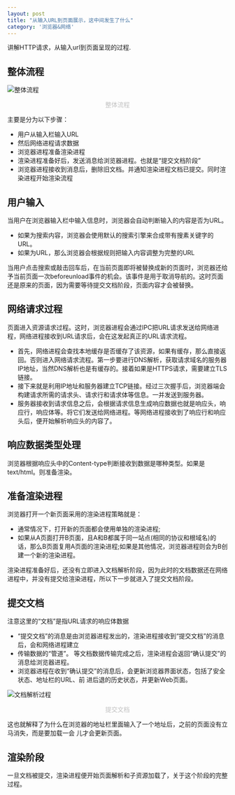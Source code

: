 ```yaml
---
layout: post
title: "从输入URL到页面展示，这中间发生了什么"
category: '浏览器&网络'
---
```


讲解HTTP请求，从输入url到页面呈现的过程.

## 整体流程

![整体流程](../../../images/url1.png)
<center style="font-size:14px;color:#C0C0C0;">整体流程</center> 

主要是分为以下步骤：

* 用户从输入栏输入URL
* 然后网络进程请求数据
* 浏览器进程准备渲染进程
* 渲染进程准备好后，发送消息给浏览器进程。也就是“提交文档阶段”
* 浏览器进程接收到消息后，删除旧文档。并通知渲染进程文档已提交。同时渲染进程开始渲染流程


## 用户输入
当用户在浏览器输入栏中输入信息时，浏览器会自动判断输入的内容是否为URL。

* 如果为搜索内容，浏览器会使用默认的搜索引擎来合成带有搜素关键字的URL。
* 如果为URL，那么浏览器会根据规则把输入内容调整为完整的URL

当用户点击搜索或敲击回车后，在当前页面即将被替换成新的页面时，浏览器还给予当前页面一次beforeunload事件的机会。该事件是用于取消导航的。这时页面还是原来的页面，因为需要等待提交文档阶段，页面内容才会被替换。

## 网络请求过程
页面进入资源请求过程。这时，浏览器进程会通过IPC把URL请求发送给网络进程，网络进程接收到URL请求后，会在这发起真正的URL请求流程。

* 首先，网络进程会查找本地缓存是否缓存了该资源，如果有缓存，那么直接返回。否则进入网络请求流程。第一步要进行DNS解析，获取请求域名的服务器IP地址，当然DNS解析也是有缓存的。接着如果是HTTPS请求，需要建立TLS链接。
* 接下来就是利用IP地址和服务器建立TCP链接。经过三次握手后，浏览器端会构建请求所需的请求头、请求行和请求体等信息。一并发送到服务器。
* 服务器接收到请求信息之后，会根据请求信息生成响应数据也就是响应头，响应行，响应体等。将它们发送给网络进程。等网络进程接收到了响应行和响应头后，便开始解析响应头的内容了。

## 响应数据类型处理
浏览器根据响应头中的Content-type判断接收到数据是哪种类型。如果是text/html。则准备渲染。

## 准备渲染进程
浏览器打开一个新⻚面采用的渲染进程策略就是：

* 通常情况下，打开新的⻚面都会使用单独的渲染进程;
* 如果从A⻚面打开B⻚面，且A和B都属于同一站点(相同的协议和根域名)的话，那么B⻚面复用A⻚面的渲染进程;如果是其他情况，浏览器进程则会为B创建一个新的渲染进程。

渲染进程准备好后，还没有立即进入文档解析阶段，因为此时的文档数据还在网络进程中，并没有提交给渲染进程，所以下一步就进入了提交文档阶段。

## 提交文档
注意这里的“文档”是指URL请求的响应体数据

* “提交文档”的消息是由浏览器进程发出的，渲染进程接收到“提交文档”的消息后，会和网络进程建立
* 传输数据的“管道”。 等文档数据传输完成之后，渲染进程会返回“确认提交”的消息给浏览器进程。
* 浏览器进程在收到“确认提交”的消息后，会更新浏览器界面状态，包括了安全状态、地址栏的URL、前 进后退的历史状态，并更新Web⻚面。

![文档解析过程](../../../images/url2.png)
<center style="font-size:14px;color:#C0C0C0;">提交文档</center> 

这也就解释了为什么在浏览器的地址栏里面输入了一个地址后，之前的⻚面没有立⻢消失，而是要加载一会 儿才会更新⻚面。
## 渲染阶段
一旦文档被提交，渲染进程便开始⻚面解析和子资源加载了，关于这个阶段的完整过程。

